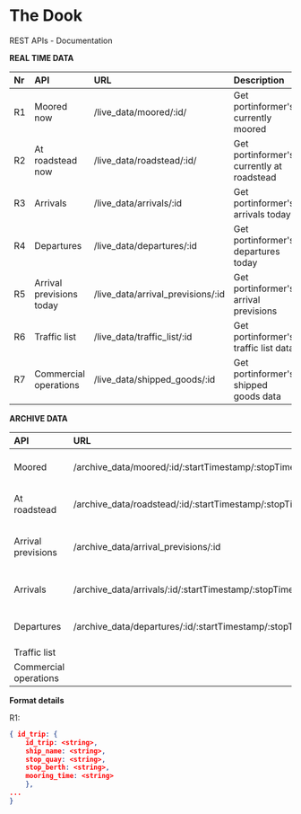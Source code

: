 # The Dook
REST APIs - Documentation 

**REAL TIME DATA**

|Nr|API | URL | Description|JSON|
|:--|:----|:-----|:------------|:--|
|R1|Moored now|/live_data/moored/:id/|Get portinformer's currently moored| * |
|R2|At roadstead now|/live_data/roadstead/:id/|Get portinformer's currently at roadstead||
|R3|Arrivals|/live_data/arrivals/:id|Get portinformer's arrivals today| |
|R4|Departures|/live_data/departures/:id    | Get portinformer's departures today|| 
|R5|Arrival previsions today|/live_data/arrival_previsions/:id    |Get portinformer's arrival previsions  ||
|R6|Traffic list|/live_data/traffic_list/:id    |Get portinformer's traffic list data   ||
|R7|Commercial operations|/live_data/shipped_goods/:id    |Get portinformer's shipped goods data    ||


**ARCHIVE DATA**

|API | URL | Description|
|:----|:-----|:------------|
|Moored|/archive_data/moored/:id/:startTimestamp/:stopTimestamp/|Get portinformer moored|
|At roadstead|/archive_data/roadstead/:id/:startTimestamp/:stopTimestamp/|Get portinformer at roadstead|
|Arrival previsions|/archive_data/arrival_previsions/:id    |Get portinformer's arrival previsions  |
|Arrivals|/archive_data/arrivals/:id/:startTimestamp/:stopTimestamp/|Get portinformer arrivals|
|Departures|/archive_data/departures/:id/:startTimestamp/:stopTimestamp/|Get portinformer departures| 
|Traffic list|    |    |
|Commercial operations|    |    |


**Format details**

R1:

```json
{ id_trip: {
    id_trip: <string>,
    ship_name: <string>,
    stop_quay: <string>,
    stop_berth: <string>,
    mooring_time: <string>
    },
...
}
```

